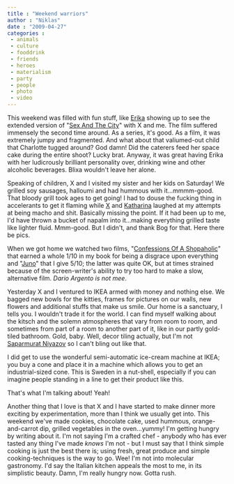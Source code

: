 ```yaml
---
title : "Weekend warriors"
author : "Niklas"
date : "2009-04-27"
categories : 
 - animals
 - culture
 - fooddrink
 - friends
 - heroes
 - materialism
 - party
 - people
 - photo
 - video
---
```


This weekend was filled with fun stuff, like [Erika](http://www.flickr.com/photos/pivic/3396869760/) showing up to see the extended version of "[Sex And The City](http://www.imdb.com/title/tt1000774/)" with X and me. The film suffered immensely the second time around. As a series, it's good. As a film, it was extremely jumpy and fragmented. And what about that valiumed-out child that Charlotte tugged around? God damn! Did the caterers feed her space cake during the entire shoot? Lucky brat. Anyway, it was great having Erika with her ludicrously brilliant personality over, drinking wine and other alcoholic beverages. Blixa wouldn't leave her alone.

Speaking of children, X and I visited my sister and her kids on Saturday! We grilled soy sausages, halloumi and had hummous with it...mmmm-good. That bloody grill took ages to get going! I had to douse the fucking thing in accelerants to get it flaming while [X](http://www.flickr.com/photos/pivic/3475200851/) and [Katharina](http://www.flickr.com/photos/pivic/3476007744/) laughed at my attempts at being macho and shit. Basically missing the point. If it had been up to me, I'd have thrown a bucket of napalm into it...making everything grilled taste like lighter fluid. Mmm-good. But I didn't, and thank Bog for that. Here there be pics.

<script src="http://widgets.fotonauts.com/albums/qeLyhA21GMc/widget/width/500" type="text/javascript"></script>

When we got home we watched two films, "[Confessions Of A Shopaholic](http://www.imdb.com/title/tt1093908)" that earned a whole 1/10 in my book for being a disgrace upon everything and "[Juno](http://www.imdb.com/title/tt0467406)" that I give 5/10; the latter was quite OK, but at times strained because of the screen-writer's ability to try too hard to make a slow, alternative film. _Dario Argento is not mee_.

Yesterday X and I ventured to IKEA armed with money and nothing else. We bagged new bowls for the kitties, frames for pictures on our walls, new flowers and additional stuffs that make us smile. Our home is a sanctuary, I tells you. I wouldn't trade it for the world. I can find myself walking about the kitsch and the solemn atmospheres that vary from room to room, and sometimes from part of a room to another part of it, like in our partly gold-tiled bathroom. Gold, baby. Well, decor tiling actually, but I'm not [Saparmurat Niyazov](http://en.wikipedia.org/wiki/Saparmurat_Niyazov#Unusual_decrees_and_laws) so I can't bling out like that.

I did get to use the wonderful semi-automatic ice-cream machine at IKEA; you buy a cone and place it in a machine which allows you to get an industrial-sized cone. This is Sweden in a nut-shell, especially if you can imagine people standing in a line to get their product like this.

That's what I'm talking about! Yeah!

Another thing that I love is that X and I have started to make dinner more exciting by experimentation, more than I think we usually get into. This weekend we've made cookies, chocolate cake, used hummous, orange-and-carrot dip, grilled vegetables in the oven...yummy! I'm getting hungry by writing about it. I'm not saying I'm a crafted chef - anybody who has ever tasted any thing I've made _knows_ I'm not - but I must say that I think simple cooking is just the best there is; using fresh, great produce and simple cooking-techniques is the way to go. Wee! I'm not into molecular gastronomy. I'd say the Italian kitchen appeals the most to me, in its simplistic beauty. Damn, I'm really hungry now. Gotta rush.
